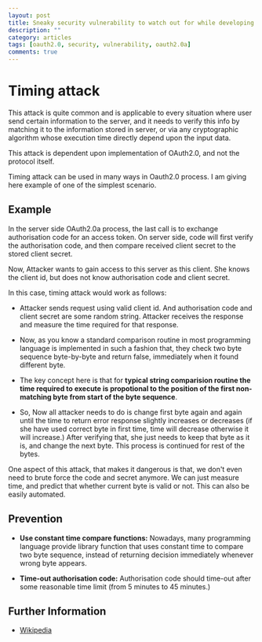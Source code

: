 ```yaml
---
layout: post
title: Sneaky security vulnerability to watch out for while developing server side OAuth2.0a
description: ""
category: articles
tags: [oauth2.0, security, vulnerability, oauth2.0a]
comments: true
---
```


Timing attack
=============
This attack is quite common and is applicable to every situation where user send certain information to the server, and it needs to verify this info by matching it to the information stored in server, or via any cryptographic algorithm whose execution time directly depend upon the input data.

This attack is dependent upon implementation of OAuth2.0, and not the protocol itself.

Timing attack can be used in many ways in Oauth2.0 process. I am giving here example of one of the simplest scenario.


Example
-------
In the server side OAuth2.0a process, the last call is to exchange authorisation code
for an access token. On server side, code will first verify the authorisation code, and then compare received client secret to the stored client secret.

Now, Attacker wants to gain access to this server as this client. She knows the client id, but does not know authorisation code and client secret. 

In this case, timing attack would work as follows:

* Attacker sends request using valid client id. And authorisation code and client secret are some random string. Attacker receives the response and measure the time required for that response.

* Now, as you know a standard comparison routine in most programming language is implemented in such a fashion that, they check two byte sequence byte-by-byte and return false, immediately when it found different byte.

* The key concept here is that for **typical string comparision routine the time required to execute is propotional to the position of the first non-matching byte from start of the byte sequence**.

* So, Now all attacker needs to do is change first byte again and again until the time to return error response slightly increases or decreases (if she have used correct byte in first time, time will decrease otherwise it will increase.) After verifying that, she just needs to keep that byte as it is, and change the next byte. This process is continued for rest of the bytes.

One aspect of this attack, that makes it dangerous is that, we don't even need to brute force the code and secret anymore. We can just measure time, and predict that whether current byte is valid or not. This can also be easily automated.


Prevention
----------
* **Use constant time compare functions:** Nowadays, many programming language provide library function that uses constant time to compare two byte sequence, instead of returning decision immediately whenever wrong byte appears.

* **Time-out authorisation code:** Authorisation code should time-out after some reasonable time limit (from 5 minutes to 45 minutes.)


Further Information
-------------------
* [Wikipedia](https://en.wikipedia.org/wiki/Timing_attack)





 



